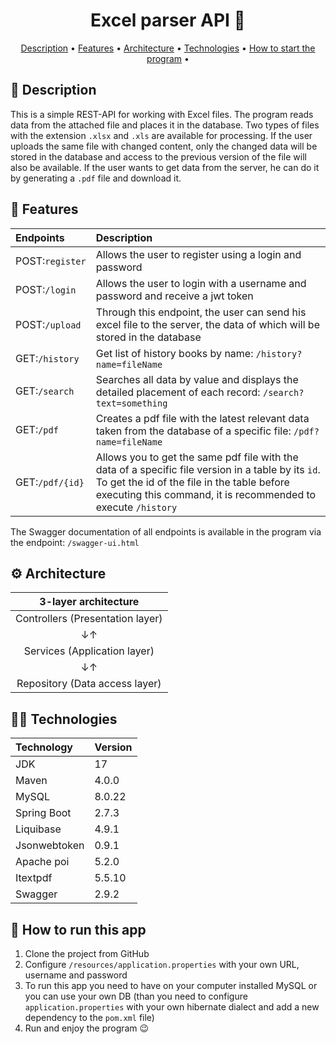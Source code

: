 <h1 align="center">
  Excel parser API 📑
</h1>

<p align="center">
  <a href="#-description">Description</a> •
  <a href="#-features">Features</a> •
  <a href="#-architecture">Architecture</a> •
  <a href="#-technologies">Technologies</a> •
  <a href="#-how-to-start-the-program">How to start the program</a> •
</p>

## 📃 Description
This is a simple REST-API for working with Excel files. The program reads data from the attached file and places it in the database.
Two types of files with the extension `.xlsx` and `.xls` are available for processing.
If the user uploads the same file with changed content, only the changed data will be stored in the database and access to the previous version of the file will also be available.
If the user wants to get data from the server, he can do it by generating a `.pdf` file and download it.

## 🚀 Features
| Endpoints       | Description                                                                                                                                                                                                        |
|:----------------|:-------------------------------------------------------------------------------------------------------------------------------------------------------------------------------------------------------------------|
| POST:`register` | Allows the user to register using a login and password                                                                                                                                                             |
| POST:`/login`   | Allows the user to login with a username and password and receive a jwt token                                                                                                                                      |
| POST:`/upload`  | Through this endpoint, the user can send his excel file to the server, the data of which will be stored in the database                                                                                            |
| GET:`/history`  | Get list of history books by name: `/history?name=fileName`                                                                                                                                                        |
| GET:`/search`   | Searches all data by value and displays the detailed placement of each record: `/search?text=something`                                                                                                            |
| GET:`/pdf`      | Creates a pdf file with the latest relevant data taken from the database of a specific file: `/pdf?name=fileName`                                                                                                  |
| GET:`/pdf/{id}` | Allows you to get the same pdf file with the data of a specific file version in a table by its `id`. To get the id of the file in the table before executing this command, it is recommended to execute `/history` |

The Swagger documentation of all endpoints is available in the program via the endpoint: `/swagger-ui.html`

## ⚙ Architecture
|         3-layer architecture        |
|:-----------------------------------:|
|   Controllers (Presentation layer)  |
|                  ↓↑                 |
|    Services (Application layer)     |
|                  ↓↑                 |
|    Repository (Data access layer)   |

## 🧑‍💻 Technologies
| Technology             | Version |
|:-----------------------|:--------|
| JDK                    | 17      |
| Maven                  | 4.0.0   |
| MySQL                  | 8.0.22  |
| Spring Boot            | 2.7.3   |
| Liquibase              | 4.9.1   |
| Jsonwebtoken           | 0.9.1   |
| Apache poi             | 5.2.0   |
| Itextpdf               | 5.5.10  |
| Swagger                | 2.9.2   |

## 📎 How to run this app
1. Clone the project from GitHub
2. Configure `/resources/application.properties` with your own URL, username and password
3. To run this app you need to have on your computer installed MySQL or you can use your own DB (than you need to configure `application.properties` with your own hibernate dialect and add a new dependency to the `pom.xml` file)
4. Run and enjoy the program 😉
